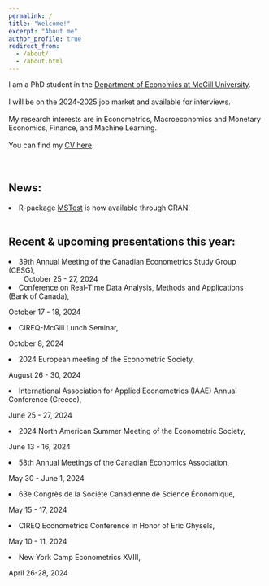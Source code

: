 ```yaml
---
permalink: /
title: "Welcome!"
excerpt: "About me"
author_profile: true
redirect_from: 
  - /about/
  - /about.html
---
```

I am a PhD student in the [Department of Economics at McGill University](https://www.mcgill.ca/economics/). 
<br />
<br />
I will be on the 2024-2025 job market and available for interviews. 
<br />
<br />
My research interests are in Econometrics, Macroeconomics and Monetary Economics, Finance, and Machine Learning. 
<br />
<br />
You can find my [CV here](https://roga11.github.io/gabrielrodriguez.github.io/files/GRodriguezRondon_CV.pdf). 
<br />
<br />
<br />
## News:
<li>R-package <a href="https://cran.r-project.org/web/packages/MSTest/MSTest.pdf">MSTest</a> is now available through CRAN! </li>
<br />

## Recent & upcoming presentations this year:
<li>39th Annual Meeting of the Canadian Econometrics Study Group (CESG), </li>
<div style="margin-left: 30px;"> October 25 - 27, 2024</div>

<li>Conference on Real-Time Data Analysis, Methods and Applications (Bank of Canada), </li>
<p class="date"> October 17 - 18, 2024</p>

<li>CIREQ-McGill Lunch Seminar, </li>
<p class="date"> October 8, 2024</p>

<li>2024 European meeting of the Econometric Society, </li>
<p class="date"> August 26 - 30, 2024</p>

<li>International Association for Applied Econometrics (IAAE) Annual Conference (Greece), </li>
<p class="date"> June 25 - 27, 2024</p>

<li>2024 North American Summer Meeting of the Econometric Society, </li>
<p class="date"> June 13 - 16, 2024</p>

<li>58th Annual Meetings of the Canadian Economics Association, </li>
<p class="date"> May 30 - June 1, 2024</p>

<li>63e Congrès de la Société Canadienne de Science Économique, </li>
<p class="date"> May 15 - 17, 2024</p>

<li>CIREQ Econometrics Conference in Honor of Eric Ghysels, </li>
<p class="date"> May 10 - 11, 2024

<li>New York Camp Econometrics XVIII, </li>
<p class="date"> April 26-28, 2024</p>
<br />

